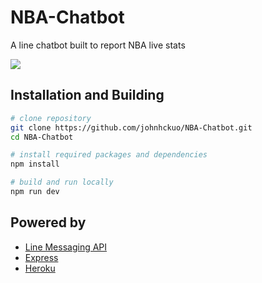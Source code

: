 # NBA-Chatbot
A line chatbot built to report NBA live stats

<img src="https://qr-official.line.me/L/3R2wBzbdaC.png">

## Installation and Building

```bash
# clone repository
git clone https://github.com/johnhckuo/NBA-Chatbot.git
cd NBA-Chatbot

# install required packages and dependencies
npm install

# build and run locally
npm run dev

```
## Powered by
- [Line Messaging API](https://developers.line.me/en/)
- [Express](http://expressjs.com)
- [Heroku](https://www.heroku.com/)
